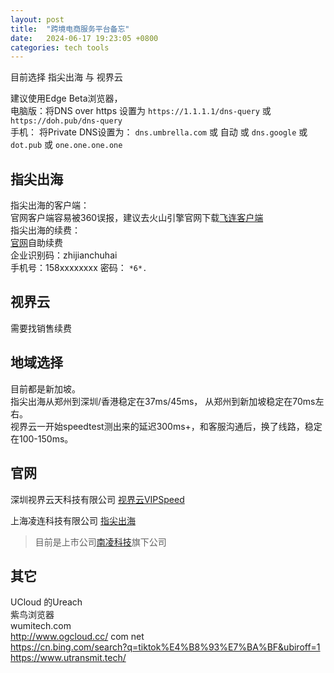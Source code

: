 ```yaml
---
layout: post
title:  "跨境电商服务平台备忘"
date:   2024-06-17 19:23:05 +0800
categories: tech tools
---  
```


目前选择 指尖出海 与 视界云  

建议使用Edge Beta浏览器，  
电脑版：将DNS over https 设置为 `https://1.1.1.1/dns-query` 或 `https://doh.pub/dns-query`  
手机： 将Private DNS设置为： `dns.umbrella.com` 或 自动 或 `dns.google` 或 `dot.pub` 或 `one.one.one.one`

## 指尖出海  
指尖出海的客户端：  
官网客户端容易被360误报，建议去火山引擎官网下载[飞连客户端](https://www.volcengine.com/product/feilian/download)  
指尖出海的续费：   
[官网](https://www.zhijianchuhai.com/)自助续费  
企业识别码：zhijianchuhai  
手机号：158xxxxxxxx
密码： `*6*.`

## 视界云
需要找销售续费  


## 地域选择  
目前都是新加坡。  
指尖出海从郑州到深圳/香港稳定在37ms/45ms， 从郑州到新加坡稳定在70ms左右。  
视界云一开始speedtest测出来的延迟300ms+，和客服沟通后，换了线路，稳定在100-150ms。


## 官网

深圳视界云天科技有限公司  [视界云VIPSpeed](https://www.vdnlink.cn)  

上海凌连科技有限公司 [指尖出海](https://www.zhijianchuhai.com/)
>目前是上市公司[南凌科技](https://www.nova.net.cn/)旗下公司  

## 其它
UCloud 的Ureach  
紫鸟浏览器  
wumitech.com  
http://www.ogcloud.cc/  com net  
https://cn.bing.com/search?q=tiktok%E4%B8%93%E7%BA%BF&ubiroff=1  
https://www.utransmit.tech/  

